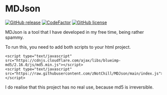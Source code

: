 
# MDJson

[![GitHub release](https://img.shields.io/github/release/znotchill/mdjson.svg?style=for-the-badge&label=Version&color=ff6e6e)](https://github.com/znotchill/mdjson/releases/latest)
[![CodeFactor](https://www.codefactor.io/repository/github/znotchill/mdjson/badge/main?style=for-the-badge&label=Version&color=ff6e6e)](https://www.codefactor.io/repository/github/znotchill/mdjson/overview/main)
[![GitHub license](https://img.shields.io/github/license/znotchill/mdjson.svg?style=for-the-badge&label=License&color=31677d)](https://github.com/znotchill/mdjson/releases/latest)

MDJson is a tool that I have developed in my free time, being rather spammy.

To run this, you need to add both scripts to your html project.
```
<script type="text/javascript" src="https://cdnjs.cloudflare.com/ajax/libs/blueimp-md5/2.16.0/js/md5.min.js"></script>
<script type="text/javascript" src="https://raw.githubusercontent.com/zNotChill/MDJson/main/index.js"></script>
```

I do realise that this project has no real use, because md5 is irreversible.
